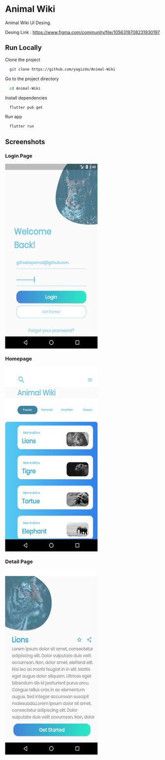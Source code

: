 
# Animal Wiki

Animal Wiki UI Desing.

Desing Link : https://www.figma.com/community/file/1056319708231930197
## Run Locally

Clone the project

```bash
  git clone https://github.com/yagizdo/Animal-Wiki
```

Go to the project directory

```bash
  cd Animal-Wiki
```

Install dependencies

```bash
  flutter pub get
```

Run app

```bash
  flutter run
```


## Screenshots
### Login Page
<img align="center" width="300" height="600" src="screenshots/loginpage.png">

### Homepage
<img align="center" width="300" height="600" src="screenshots/homepage.png">

### Detail Page
<img align="center" width="300" height="600" src="screenshots/detailpage.png">

